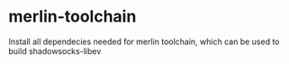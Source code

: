 # merlin-toolchain

Install all dependecies needed for merlin toolchain, which can be used to build shadowsocks-libev
